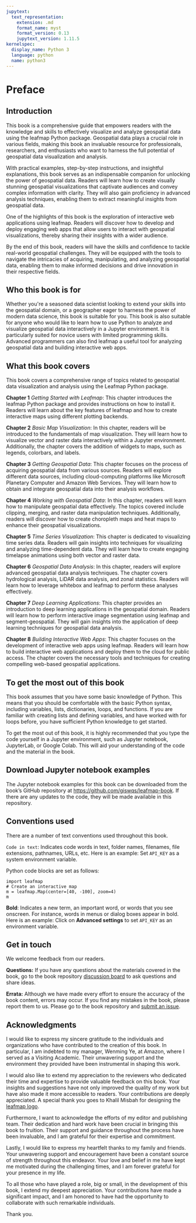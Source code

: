 ```yaml
---
jupytext:
  text_representation:
    extension: .md
    format_name: myst
    format_version: 0.13
    jupytext_version: 1.11.5
kernelspec:
  display_name: Python 3
  language: python
  name: python3
---
```


# Preface

## Introduction

This book is a comprehensive guide that empowers readers with the knowledge and skills to effectively visualize and analyze geospatial data using the leafmap Python package. Geospatial data plays a crucial role in various fields, making this book an invaluable resource for professionals, researchers, and enthusiasts who want to harness the full potential of geospatial data visualization and analysis.

With practical examples, step-by-step instructions, and insightful explanations, this book serves as an indispensable companion for unlocking the power of geospatial data. Readers will learn how to create visually stunning geospatial visualizations that captivate audiences and convey complex information with clarity. They will also gain proficiency in advanced analysis techniques, enabling them to extract meaningful insights from geospatial data.

One of the highlights of this book is the exploration of interactive web applications using leafmap. Readers will discover how to develop and deploy engaging web apps that allow users to interact with geospatial visualizations, thereby sharing their insights with a wider audience.

By the end of this book, readers will have the skills and confidence to tackle real-world geospatial challenges. They will be equipped with the tools to navigate the intricacies of acquiring, manipulating, and analyzing geospatial data, enabling them to make informed decisions and drive innovation in their respective fields.

## Who this book is for

Whether you're a seasoned data scientist looking to extend your skills into the geospatial domain, or a geographer eager to harness the power of modern data science, this book is suitable for you. This book is also suitable for anyone who would like to learn how to use Python to analyze and visualize geospatial data interactively in a Jupyter environment. It is particularly suited for novice users with limited programming skills. Advanced programmers can also find leafmap a useful tool for analyzing geospatial data and building interactive web apps.

## What this book covers

This book covers a comprehensive range of topics related to geospatial data visualization and analysis using the Leafmap Python package.

**Chapter 1** _Getting Started with Leafmap_: This chapter introduces the leafmap Python package and provides instructions on how to install it. Readers will learn about the key features of leafmap and how to create interactive maps using different plotting backends.

**Chapter 2** _Basic Map Visualization_: In this chapter, readers will be introduced to the fundamentals of map visualization. They will learn how to visualize vector and raster data interactively within a Jupyter environment. Additionally, the chapter covers the addition of widgets to maps, such as legends, colorbars, and labels.

**Chapter 3** _Getting Geospatial Data_: This chapter focuses on the process of acquiring geospatial data from various sources. Readers will explore different data sources, including cloud-computing platforms like Microsoft Planetary Computer and Amazon Web Services. They will learn how to obtain and integrate geospatial data into their analysis workflows.

**Chapter 4** _Working with Geospatial Data_: In this chapter, readers will learn how to manipulate geospatial data effectively. The topics covered include clipping, merging, and raster data manipulation techniques. Additionally, readers will discover how to create choropleth maps and heat maps to enhance their geospatial visualizations.

**Chapter 5** _Time Series Visualization_: This chapter is dedicated to visualizing time series data. Readers will gain insights into techniques for visualizing and analyzing time-dependent data. They will learn how to create engaging timelapse animations using both vector and raster data.

**Chapter 6** _Geospatial Data Analysis_: In this chapter, readers will explore advanced geospatial data analysis techniques. The chapter covers hydrological analysis, LiDAR data analysis, and zonal statistics. Readers will learn how to leverage whitebox and leafmap to perform these analyses effectively.

**Chapter 7** _Deep Learning Applications_: This chapter provides an introduction to deep learning applications in the geospatial domain. Readers will learn how to perform interactive image segmentation using leafmap and segment-geospatial. They will gain insights into the application of deep learning techniques for geospatial data analysis.

**Chapter 8** _Building Interactive Web Apps_: This chapter focuses on the development of interactive web apps using leafmap. Readers will learn how to build interactive web applications and deploy them to the cloud for public access. The chapter covers the necessary tools and techniques for creating compelling web-based geospatial applications.

## To get the most out of this book

This book assumes that you have some basic knowledge of Python. This means that you should be comfortable with the basic Python syntax, including variables, lists, dictionaries, loops, and functions. If you are familiar with creating lists and defining variables, and have worked with for loops before, you have sufficient Python knowledge to get started.

To get the most out of this book, it is highly recommended that you type the code yourself in a Jupyter environment, such as Jupyter notebook, JupyterLab, or Google Colab. This will aid your understanding of the code and the material in the book.

## Download Jupyter notebook examples

The Jupyter notebook examples for this book can be downloaded from the book’s GitHub repository at <https://github.com/giswqs/leafmap-book>. If there are any updates to the code, they will be made available in this repository.

## Conventions used

There are a number of text conventions used throughout this book.

`Code in text`: Indicates code words in text, folder names, filenames, file extensions, pathnames, URLs, etc. Here is an example: Set `API_KEY` as a system environment variable.

Python code blocks are set as follows:

```{code-cell}
import leafmap
# Create an interactive map
m = leafmap.Map(center=[40, -100], zoom=4)
m
```

**Bold**: Indicates a new term, an important word, or words that you see onscreen. For instance, words in menus or dialog boxes appear in bold. Here is an example: Click on **Advanced settings** to set `API_KEY` as an environment variable.

## Get in touch

We welcome feedback from our readers.

**Questions:** If you have any questions about the materials covered in the book, go to the book repository [discussion board](https://bit.ly/leafbook-qa) to ask questions and share ideas.

**Errata:** Although we have made every effort to ensure the accuracy of the book content, errors may occur. If you find any mistakes in the book, please report them to us. Please go to the book repository and [submit an issue](https://bit.ly/leafbook-issues).

## Acknowledgments

I would like to express my sincere gratitude to the individuals and organizations who have contributed to the creation of this book. In particular, I am indebted to my manager, Wenming Ye, at Amazon, where I served as a Visiting Academic. Their unwavering support and the environment they provided have been instrumental in shaping this work.

I would also like to extend my appreciation to the reviewers who dedicated their time and expertise to provide valuable feedback on this book. Your insights and suggestions have not only improved the quality of my work but have also made it more accessible to readers. Your contributions are deeply appreciated. A special thank you goes to Khalil Misbah for designing the [leafmap logo](https://github.com/opengeos/leafmap/tree/master/docs/assets).

Furthermore, I want to acknowledge the efforts of my editor and publishing team. Their dedication and hard work have been crucial in bringing this book to fruition. Their support and guidance throughout the process have been invaluable, and I am grateful for their expertise and commitment.

Lastly, I would like to express my heartfelt thanks to my family and friends. Your unwavering support and encouragement have been a constant source of strength throughout this endeavor. Your love and belief in me have kept me motivated during the challenging times, and I am forever grateful for your presence in my life.

To all those who have played a role, big or small, in the development of this book, I extend my deepest appreciation. Your contributions have made a significant impact, and I am honored to have had the opportunity to collaborate with such remarkable individuals.

Thank you.
